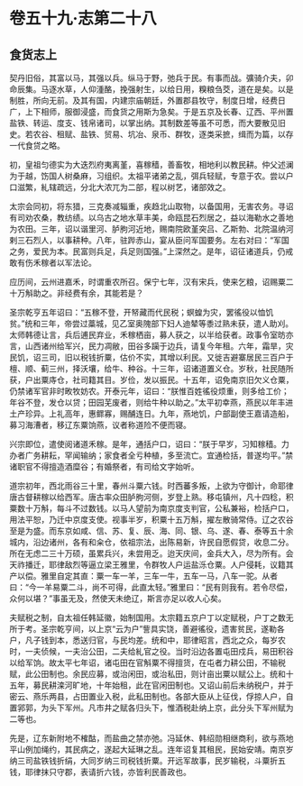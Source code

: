 # 卷五十九·志第二十八

## 食货志上

契丹旧俗，其富以马，其强以兵。纵马于野，弛兵于民。有事而战。彍骑介夫，卯命辰集。马逐水草，人仰湩酪，挽强射生，以给日用，糗粮刍茭，道在是矣。以是制胜，所向无前。及其有国，内建宗庙朝廷，外置郡县牧守，制度日增，经费日广，上下相师，服御浸盛，而食货之用斯为急矣。于是五京及长春、辽西、平州置盐铁、转运、度支、钱帛诸司，以掌出纳。其制数差等虽不可悉，而大要散见旧史。若农谷、租赋、盐铁、贸易、坑冶、泉币、群牧，逐类采摭，缉而为篇，以存一代食贷之略。

初，皇祖匀德实为大迭烈府夷离堇，喜稼穑，善畜牧，相地利以教民耕。仲父述澜为于越，饬国人树桑麻，习组织。太祖平诸弟之乱，弭兵轻赋，专意于农。尝以户口滋繁，糺辖疏远，分北大浓兀为二部，程以树艺，诸部效之。

太宗会同初，将东猎，三克奏减辎重，疾趋北山取物，以备国用，无害农务。寻诏有司劝农桑，教纺绩。以乌古之地水草丰美，命瓯昆石烈居之，益以海勒水之善地为农田。三年，诏以谐里河、胪朐河近地，赐南院欧堇突吕、乙斯勃、北院温纳河剌三石烈人，以事耕种。八年，驻跸赤山，宴从臣问军国要务。左右对曰：“军国之务，爱民为本。民富则兵足，兵足则国强。”上深然之。是年，诏征诸道兵，仍戒敢有伤禾稼者以军法论。

应历间，云州进嘉禾，时谓重农所召。保宁七年，汉有宋兵，使来乞粮，诏赐粟二十万斛助之。非经费有余，其能若是？

圣宗乾亨五年诏曰：“五稼不登，开帑藏而代民税；螟蝗为灾，罢徭役以恤饥贫。”统和三年，帝尝过藁城，见乙室奥隗部下妇人迪辇等黍过熟未获，遣人助刈。太师韩德让言，兵后逋民弃业，禾稼栖亩，募人获之，以半给获者。政事令室昉亦言，山西诸州给军兴，民力凋敝，田谷多躏于边兵，请复今年租。六年，霜旱，灾民饥，诏三司，旧以税钱折粟，估价不实，其增以利民。又徙吉避寨居民三百户于檀、顺、蓟三州，择沃壤，给牛、种谷。十三年，诏诸道置义仓。岁秋，社民随所获，户出粟庤仓，社司籍其目。岁俭，发以振民。十五年，诏免南京旧欠义仓粟，仍禁诸军官非时畋牧妨农。开泰元年，诏曰：“朕惟百姓徭役烦重，则多给工价；年谷不登，发仓以贷；田园芜废者，则给牛种以助之。”太平初幸燕，燕民以年丰进土产珍异。上礼高年，惠鳏寡，赐酺连日。九年，燕地饥，户部副使王嘉请造船，募习海漕者，移辽东粟饷燕，议者称道险不便而寝。

兴宗即位，遣使阅诸道禾稼。是年，通括户口，诏曰：“朕于早岁，习知稼穑。力办者广务耕耘，罕闻输纳；家食者全亏种植，多至流亡。宜通检括，普遂均平。”禁诸职官不得擅造酒糜谷；有婚祭者，有司给文字始听。

道宗初年，西北雨谷三十里，春州斗粟六钱。时西蕃多叛，上欲为守御计，命耶律唐古督耕稼以给西军。唐古率众田胪朐河侧，岁登上熟。移屯镇州，凡十四稔，积粟数十万斛，每斗不过数钱。以马人望前为南京度支判官，公私兼裕，检括户口，用法平恕，乃迁中京度支使。视事半岁，积粟十五万斛，擢左散骑常侍。辽之农谷至是为盛。而东京如咸、信、苏、复、辰、海、同、银、乌、遂、春、泰等五十余城内，沿边诸州，各有和籴仓，依祖宗法，出陈易新，许民自愿假贷，收息二分。所在无虑二三十万硕，虽累兵兴，未尝用乏。迨天庆间，金兵大入，尽为所有。会天祚播迁，耶律敌烈等逼立梁王雅里，令群牧人户运盐泺仓粟。人户侵耗，议籍其产以偿。雅里自定其直：粟一车一羊，三车一牛，五车一马，八车一驼。从者曰：“今一羊易粟二斗，尚不可得，此直太轻。”雅里曰：“民有则我有。若令尽偿，众何以堪？”事虽无及，然使天未绝辽，斯言亦足以收人心矣。

夫赋税之制，自太祖任韩延徽，始制国用。太宗籍五京户丁以定赋税，户丁之数无所于考。圣宗乾亨间，以上京“云为户”訾具实饶，善避徭役，遗害贫民，遂勒各户，凡子钱到本，悉送归官，与民均差。统和中，耶律昭言，西北之众，每岁农时，一夫侦候，一夫治公田，二夫给糺官之役。当时沿边各置屯田戍兵，易田积谷以给军饷。故太平七年诏，诸屯田在官斛粟不得擅货，在屯者力耕公田，不输税赋，此公田制也。余民应募，或治闲田，或治私田，则计亩出粟以赋公上。统和十五年，募民耕滦河旷地，十年始租，此在官闲田制也。又诏山前后未纳税户，并于密云、燕乐两县，占田置业入税，此私田制也。各部大臣从上征伐，俘掠人户，自置郛郭，为头下军州。凡市井之赋各归头下，惟酒税赴纳上京，此分头下军州赋为二等也。

先是，辽东新附地不榷酤，而盐曲之禁亦弛。冯延休、韩绍勋相继商利，欲与燕地平山例加绳约，其民病之，遂起大延琳之乱。连年诏复其租民，民始安靖。南京岁纳三司盐铁钱折绢，大同岁纳三司税钱折粟。开远军故事，民岁输税，斗粟折五钱，耶律抹只守郡，表请折六钱，亦皆利民善政也。
